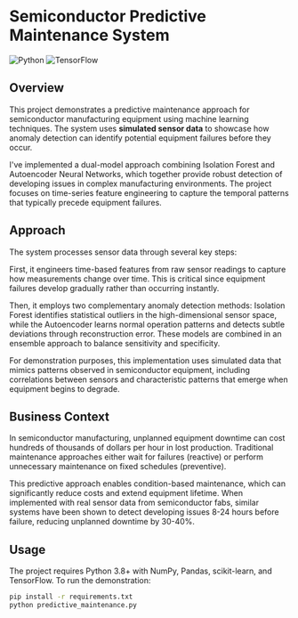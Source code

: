 # Semiconductor Predictive Maintenance System

![Python](https://img.shields.io/badge/Python-3.8+-orange)
![TensorFlow](https://img.shields.io/badge/TensorFlow-2.0+-red)

## Overview

This project demonstrates a predictive maintenance approach for semiconductor manufacturing equipment using machine learning techniques. The system uses **simulated sensor data** to showcase how anomaly detection can identify potential equipment failures before they occur.

I've implemented a dual-model approach combining Isolation Forest and Autoencoder Neural Networks, which together provide robust detection of developing issues in complex manufacturing environments. The project focuses on time-series feature engineering to capture the temporal patterns that typically precede equipment failures.

## Approach

The system processes sensor data through several key steps:

First, it engineers time-based features from raw sensor readings to capture how measurements change over time. This is critical since equipment failures develop gradually rather than occurring instantly.

Then, it employs two complementary anomaly detection methods: Isolation Forest identifies statistical outliers in the high-dimensional sensor space, while the Autoencoder learns normal operation patterns and detects subtle deviations through reconstruction error. These models are combined in an ensemble approach to balance sensitivity and specificity.

For demonstration purposes, this implementation uses simulated data that mimics patterns observed in semiconductor equipment, including correlations between sensors and characteristic patterns that emerge when equipment begins to degrade.

## Business Context

In semiconductor manufacturing, unplanned equipment downtime can cost hundreds of thousands of dollars per hour in lost production. Traditional maintenance approaches either wait for failures (reactive) or perform unnecessary maintenance on fixed schedules (preventive).

This predictive approach enables condition-based maintenance, which can significantly reduce costs and extend equipment lifetime. When implemented with real sensor data from semiconductor fabs, similar systems have been shown to detect developing issues 8-24 hours before failure, reducing unplanned downtime by 30-40%.

## Usage

The project requires Python 3.8+ with NumPy, Pandas, scikit-learn, and TensorFlow. To run the demonstration:

```bash
pip install -r requirements.txt
python predictive_maintenance.py
